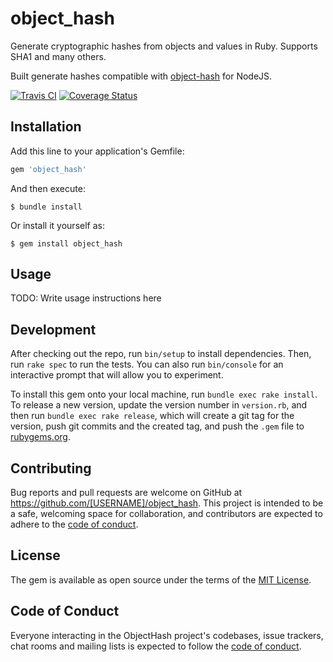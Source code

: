 # object_hash

Generate cryptographic hashes from objects and values in Ruby. Supports SHA1 and many others.

Built generate hashes compatible with [object-hash](https://github.com/puleos/object-hash) for NodeJS.

[![Travis CI](https://secure.travis-ci.org/MasterEric/object-hash.png?branch=master)](https://secure.travis-ci.org/MasterEric/object-hash?branch=master)
[![Coverage Status](https://coveralls.io/repos/MasterEric/object-hash/badge.svg?branch=master&service=github)](https://coveralls.io/github/MasterEric/object-hash?branch=master)

## Installation

Add this line to your application's Gemfile:

```ruby
gem 'object_hash'
```

And then execute:

    $ bundle install

Or install it yourself as:

    $ gem install object_hash

## Usage

TODO: Write usage instructions here

## Development

After checking out the repo, run `bin/setup` to install dependencies. Then, run `rake spec` to run the tests. You can also run `bin/console` for an interactive prompt that will allow you to experiment.

To install this gem onto your local machine, run `bundle exec rake install`. To release a new version, update the version number in `version.rb`, and then run `bundle exec rake release`, which will create a git tag for the version, push git commits and the created tag, and push the `.gem` file to [rubygems.org](https://rubygems.org).

## Contributing

Bug reports and pull requests are welcome on GitHub at https://github.com/[USERNAME]/object_hash. This project is intended to be a safe, welcoming space for collaboration, and contributors are expected to adhere to the [code of conduct](https://github.com/[USERNAME]/object_hash/blob/master/CODE_OF_CONDUCT.md).

## License

The gem is available as open source under the terms of the [MIT License](https://opensource.org/licenses/MIT).

## Code of Conduct

Everyone interacting in the ObjectHash project's codebases, issue trackers, chat rooms and mailing lists is expected to follow the [code of conduct](https://github.com/[USERNAME]/object_hash/blob/master/CODE_OF_CONDUCT.md).
